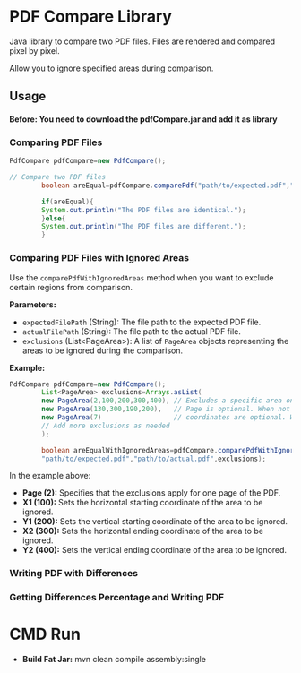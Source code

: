 # PDF Compare Library

Java library to compare two PDF files. Files are rendered and compared pixel by pixel.

Allow you to ignore specified areas during comparison.

## Usage

#### Before: You need to download the  pdfCompare.jar and add it as library

### Comparing PDF Files

```java
PdfCompare pdfCompare=new PdfCompare();

// Compare two PDF files
        boolean areEqual=pdfCompare.comparePdf("path/to/expected.pdf","path/to/actual.pdf");

        if(areEqual){
        System.out.println("The PDF files are identical.");
        }else{
        System.out.println("The PDF files are different.");
        }
```

### Comparing PDF Files with Ignored Areas

Use the `comparePdfWithIgnoredAreas` method when you want to exclude certain regions from comparison.

**Parameters:**

- `expectedFilePath` (String): The file path to the expected PDF file.
- `actualFilePath` (String): The file path to the actual PDF file.
- `exclusions` (List&lt;PageArea&gt;): A list of `PageArea` objects representing the areas to be ignored during the
  comparison.

**Example:**

```java
PdfCompare pdfCompare=new PdfCompare();
        List<PageArea> exclusions=Arrays.asList(
        new PageArea(2,100,200,300,400), // Excludes a specific area on page 2 in pixels
        new PageArea(130,300,190,200),   // Page is optional. When not given, the exclusion applies to all pages.
        new PageArea(7)                  // coordinates are optional. When not given, the whole page is excluded.
        // Add more exclusions as needed
        );

        boolean areEqualWithIgnoredAreas=pdfCompare.comparePdfWithIgnoredAreas(
        "path/to/expected.pdf","path/to/actual.pdf",exclusions);
```

In the example above:

- **Page (2):** Specifies that the exclusions apply for one page of the PDF.
- **X1 (100):** Sets the horizontal starting coordinate of the area to be ignored.
- **Y1 (200):** Sets the vertical starting coordinate of the area to be ignored.
- **X2 (300):** Sets the horizontal ending coordinate of the area to be ignored.
- **Y2 (400):** Sets the vertical ending coordinate of the area to be ignored.


### Writing PDF with Differences

### Getting Differences Percentage and Writing PDF

# CMD Run

- **Build Fat Jar:** mvn clean compile assembly:single

